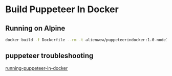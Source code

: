 # Build Puppeteer In Docker

## Running on Alpine

```bash
docker build -f Dockerfile --rm -t alienwow/puppeteerindocker:1.0-node14.15.3 .
```

## puppeteer troubleshooting

[running-puppeteer-in-docker](https://github.com/puppeteer/puppeteer/blob/main/docs/troubleshooting.md#running-puppeteer-in-docker)
